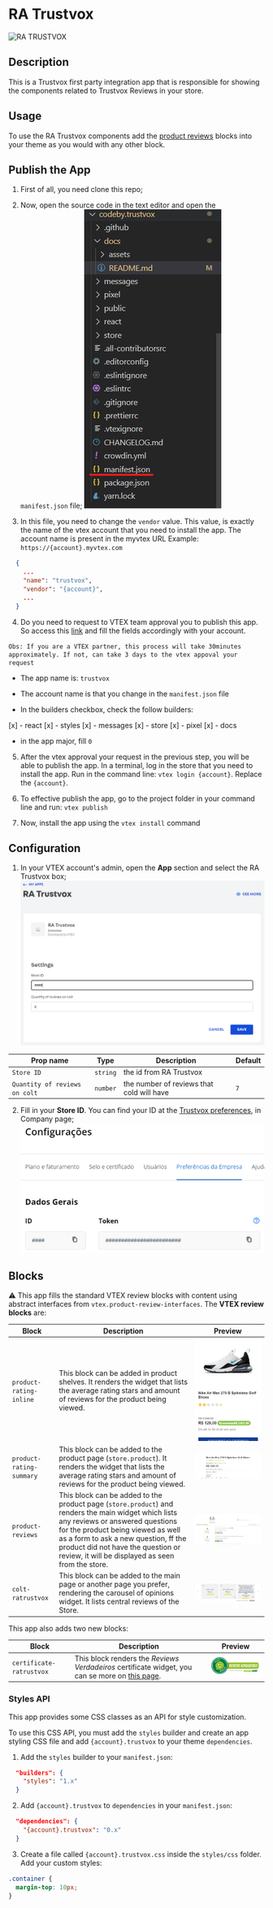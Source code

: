 # RA Trustvox

![RA TRUSTVOX](https://ra-trustvox.intercom-attachments-1.com/i/o/386735661/6c801ddb284eaec619f98d66/file-u9QW9ZFVbA.png)

## Description

This is a Trustvox first party integration app that is responsible for showing the components related to Trustvox Reviews in your store.

## Usage

To use the RA Trustvox components add the [product reviews](https://github.com/vtex-apps/product-review-interfaces/tree/master/example
) blocks into your theme as you would with any other block.

## Publish the App

1. First of all, you need clone this repo;

2. Now, open the source code in the text editor and open the `manifest.json` file;
![Manifest JSON app](/docs/assets/tree_manifest.json.png)

3. In this file, you need to change the `vendor` value. This value, is exactly the name of the vtex account that you need to install the app. The account name is present in the myvtex URL
Example: `https://{account}.myvtex.com`
```json
  {
    ...
    "name": "trustvox",
    "vendor": "{account}",
    ...
  }
```

4. Do you need to request to VTEX team approval you to publish this app. So access this [link](https://forms.gle/f7bYdTA7tfdfB5tt7) and fill the fields accordingly with your account.

``` 
Obs: If you are a VTEX partner, this process will take 30minutes approximately. If not, can take 3 days to the vtex appoval your request
```

* The app name is: `trustvox`
* The account name is that you change in the `manifest.json` file

* In the builders checkbox, check the follow builders:

[x] - react
[x] - styles
[x] - messages
[x] - store
[x] - pixel
[x] - docs

* in the app major, fill `0`


5. After the vtex approval your request in the previous step, you will be able to publish the app. In a terminal, log in the store that you need to install the app. Run in the command line: `vtex login {account}`. Replace the `{account}`.

5. To effective publish the app, go to the project folder in your command line and run: `vtex publish`

5. Now, install the app using the `vtex install` command

## Configuration

1. In your VTEX account's admin, open the **App** section and select the RA Trustvox box;
![RA TRUSTVOX App](/docs/assets/app-settings.png)

| Prop name      | Type     | Description                                          | Default |
| - | - | - | - |
| `Store ID` | `string` | the id from RA Trustvox | |
| `Quantity of reviews on colt` | `number` | the number of reviews that cold will have | `7`

2. Fill in your **Store ID**. You can find your ID at the [Trustvox preferences](https://app.trustvox.com.br/auth/login), in Company page;
![RA TRUSTVOX Preferences page](/docs/assets/install-preferences-page.png)



## Blocks

⚠️ This app fills the standard VTEX review blocks with content using abstract interfaces from `vtex.product-review-interfaces`. The **VTEX review blocks** are:

| Block | Description | Preview |
| - | - | - |
| `product-rating-inline` | This block can be added in product shelves. It renders the widget that lists the average rating stars and amount of reviews for the product being viewed. | ![product-rating-inline block](/docs/assets/product-rating-inline.png) |
| `product-rating-summary` | This block can be added to the product page (`store.product`). It renders the widget that lists the average rating stars and amount of reviews for the product being viewed. | ![product-rating-inline block](/docs/assets/product-rating-summary.png) |
| `product-reviews` | This block can be added to the product page (`store.product`) and renders the main widget which lists any reviews or answered questions for the product being viewed as well as a form to ask a new question, ff the product did not have the question or review, it will be displayed as seen from the store. | ![product-rating-inline block](/docs/assets/product-reviews.png) |
| `colt-ratrustvox` | This block can be added to the main page or another page you prefer, rendering the carousel of opinions widget. It lists central reviews of the Store. | ![colt-ratrustvox block](/docs/assets/colt.png) |

This app also adds two new blocks:

| Block | Description | Preview |
| - | - | - |
| `certificate-ratrustvox` | This block renders the *Reviews Verdadeiros* certificate widget, you can se more on [this page](https://help.trustvox.com.br/pt-BR/articles/5551970-como-adicionar-e-exibir-o-selo-de-reviews-verdadeiros-no-seu-site). | ![certificate-ratrustvox block](/docs/assets/certificate-ratrustvox.png) |

### Styles API

This app provides some CSS classes as an API for style customization.

To use this CSS API, you must add the `styles` builder and create an app styling CSS file and add `{account}.trustvox` to your theme `dependencies`.

1. Add the `styles` builder to your `manifest.json`:

```json
  "builders": {
    "styles": "1.x"
  }
```

2. Add `{account}.trustvox` to `dependencies` in your `manifest.json`:

```json
  "dependencies": {
    "{account}.trustvox": "0.x"
  }
```

3. Create a file called `{account}.trustvox.css` inside the `styles/css` folder. Add your custom styles:

```css
.container {
  margin-top: 10px;
}
```
